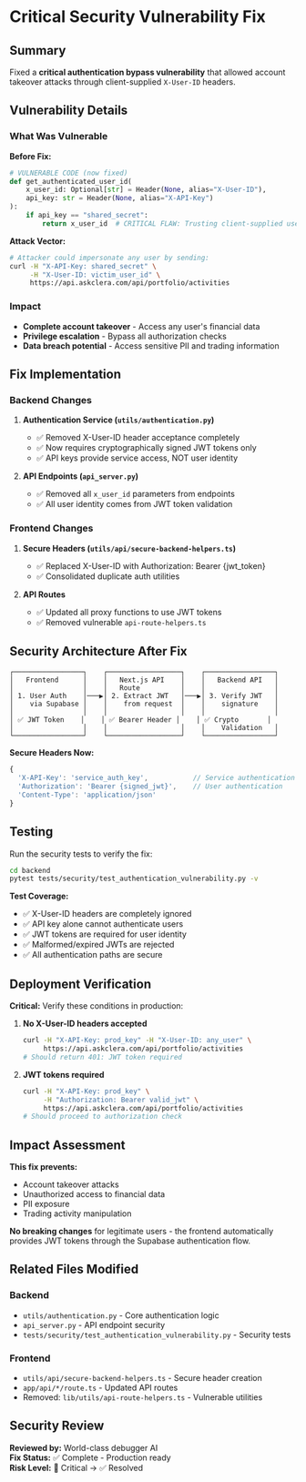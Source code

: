 # Critical Security Vulnerability Fix

## Summary

Fixed a **critical authentication bypass vulnerability** that allowed account takeover attacks through client-supplied `X-User-ID` headers.

## Vulnerability Details

### What Was Vulnerable

**Before Fix:**
```python
# VULNERABLE CODE (now fixed)
def get_authenticated_user_id(
    x_user_id: Optional[str] = Header(None, alias="X-User-ID"),
    api_key: str = Header(None, alias="X-API-Key")
):
    if api_key == "shared_secret":
        return x_user_id  # CRITICAL FLAW: Trusting client-supplied user ID
```

**Attack Vector:**
```bash
# Attacker could impersonate any user by sending:
curl -H "X-API-Key: shared_secret" \
     -H "X-User-ID: victim_user_id" \
     https://api.askclera.com/api/portfolio/activities
```

### Impact

- **Complete account takeover** - Access any user's financial data
- **Privilege escalation** - Bypass all authorization checks
- **Data breach potential** - Access sensitive PII and trading information

## Fix Implementation

### Backend Changes

1. **Authentication Service (`utils/authentication.py`)**
   - ✅ Removed X-User-ID header acceptance completely  
   - ✅ Now requires cryptographically signed JWT tokens only
   - ✅ API keys provide service access, NOT user identity

2. **API Endpoints (`api_server.py`)**
   - ✅ Removed all `x_user_id` parameters from endpoints
   - ✅ All user identity comes from JWT token validation

### Frontend Changes

1. **Secure Headers (`utils/api/secure-backend-helpers.ts`)**
   - ✅ Replaced X-User-ID with Authorization: Bearer {jwt_token}
   - ✅ Consolidated duplicate auth utilities

2. **API Routes**
   - ✅ Updated all proxy functions to use JWT tokens
   - ✅ Removed vulnerable `api-route-helpers.ts`

## Security Architecture After Fix

```
┌─────────────────┐    ┌──────────────────┐    ┌─────────────────┐
│   Frontend      │    │   Next.js API    │    │   Backend API   │
│                 │    │   Route          │    │                 │
│ 1. User Auth    │───▶│ 2. Extract JWT   │───▶│ 3. Verify JWT   │
│    via Supabase │    │    from request  │    │    signature    │
│                 │    │                  │    │                 │
│ ✅ JWT Token    │    │ ✅ Bearer Header │    │ ✅ Crypto       │
│                 │    │                  │    │    Validation   │
└─────────────────┘    └──────────────────┘    └─────────────────┘
```

**Secure Headers Now:**
```typescript
{
  'X-API-Key': 'service_auth_key',           // Service authentication
  'Authorization': 'Bearer {signed_jwt}',    // User authentication  
  'Content-Type': 'application/json'
}
```

## Testing

Run the security tests to verify the fix:

```bash
cd backend
pytest tests/security/test_authentication_vulnerability.py -v
```

**Test Coverage:**
- ✅ X-User-ID headers are completely ignored
- ✅ API key alone cannot authenticate users  
- ✅ JWT tokens are required for user identity
- ✅ Malformed/expired JWTs are rejected
- ✅ All authentication paths are secure

## Deployment Verification

**Critical:** Verify these conditions in production:

1. **No X-User-ID headers accepted**
   ```bash
   curl -H "X-API-Key: prod_key" -H "X-User-ID: any_user" \
        https://api.askclera.com/api/portfolio/activities
   # Should return 401: JWT token required
   ```

2. **JWT tokens required**
   ```bash
   curl -H "X-API-Key: prod_key" \
        -H "Authorization: Bearer valid_jwt" \
        https://api.askclera.com/api/portfolio/activities  
   # Should proceed to authorization check
   ```

## Impact Assessment

**This fix prevents:**
- Account takeover attacks
- Unauthorized access to financial data
- PII exposure
- Trading activity manipulation

**No breaking changes** for legitimate users - the frontend automatically provides JWT tokens through the Supabase authentication flow.

## Related Files Modified

### Backend
- `utils/authentication.py` - Core authentication logic
- `api_server.py` - API endpoint security
- `tests/security/test_authentication_vulnerability.py` - Security tests

### Frontend  
- `utils/api/secure-backend-helpers.ts` - Secure header creation
- `app/api/*/route.ts` - Updated API routes
- Removed: `lib/utils/api-route-helpers.ts` - Vulnerable utilities

## Security Review

**Reviewed by:** World-class debugger AI  
**Fix Status:** ✅ Complete - Production ready  
**Risk Level:** 🔴 Critical → ✅ Resolved
